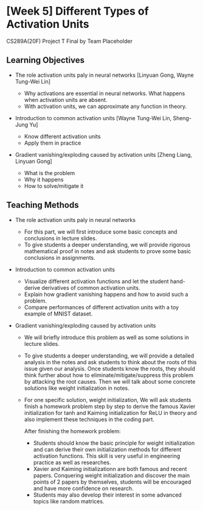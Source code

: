 # [Week 5] Different Types of Activation Units
CS289A(20F) Project T Final by Team Placeholder

## Learning Objectives

* The role activation units paly in neural networks [Linyuan Gong, Wayne Tung-Wei Lin]
  - Why activations are essential in neural networks. What happens when activation units are absent.
  - With activation units, we can approximate any function in theory.

* Introduction to common activation units [Wayne Tung-Wei Lin, Sheng-Jung Yu]
  - Know different activation units
  - Apply them in practice

* Gradient vanishing/exploding caused by activation units [Zheng Liang, Linyuan Gong]
  - What is the problem
  - Why it happens
  - How to solve/mitigate it

## Teaching Methods

* The role activation units paly in neural networks
  * For this part, we will first introduce some basic concepts and conclusions in lecture slides.
  * To give students a deeper understanding, we will provide rigorous mathematical proof in notes and ask students to prove some basic conclusions in assignments.

* Introduction to common activation units
  - Visualize different activation functions and let the student hand-derive derivatives of common activation units.
  - Explain how gradient vanishing happens and how to avoid such a problem.
  - Compare performances of different activation units with a toy example of MNIST dataset.


* Gradient vanishing/exploding caused by activation units
  * We will briefly introduce this problem as well as some solutions in lecture slides.
  * To give students a deeper understanding, we will provide a detailed analysis in the notes and ask students to think about the roots of this issue given our analysis. Once students know the roots, they should think further about how to eliminate/mitigate/suppress this problem by attacking the root causes. Then we will talk about some concrete solutions like weight initialization in notes.
  * For one specific solution, weight initialization, We will ask students finish a homework problem step by step to derive the famous Xavier initialization for tanh and Kaiming initialization for ReLU in theory and also implement these techniques in the coding part.

    After finishing the homework problem:
    + Students should know the basic principle for weight initialization and can derive their own initialization methods for different activation functions. This skill is very useful in engineering practice as well as researches.
    + Xavier and Kaiming initializationn are both famous and recent papers. Conquering weight initialization and discover the main points of 2 papers by themselves, students will be encouraged and have more confidence on research.
    + Students may also develop their interest in some advanced topics like random matrices.
 


